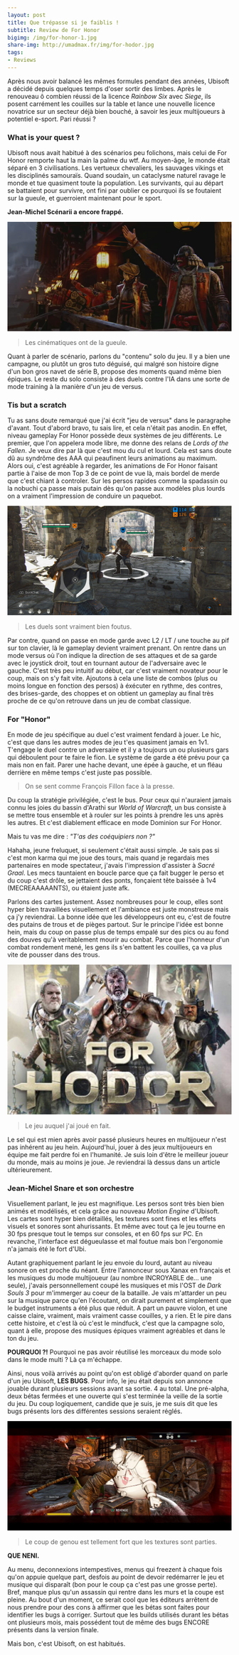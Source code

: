 ```yaml
---
layout: post
title: Que trépasse si je faiblis !
subtitle: Review de For Honor
bigimg: /img/for-honor-1.jpg
share-img: http://umadmax.fr/img/for-hodor.jpg
tags:
- Reviews
---
```


Après nous avoir balancé les mêmes formules pendant des années, Ubisoft a décidé depuis quelques temps d'oser sortir des limbes. Après le renouveau ô combien réussi de la licence *Rainbow Six* avec *Siege*, ils posent carrément les couilles sur la table et lance une nouvelle licence novatrice sur un secteur déjà bien bouché, à savoir les jeux multijoueurs à potentiel e-sport. Pari réussi ?

### What is your quest ?   

Ubisoft nous avait habitué à des scénarios peu folichons, mais celui de For Honor remporte haut la main la palme du wtf. Au moyen-âge, le monde était séparé en 3 civilisations. Les vertueux chevaliers, les sauvages vikings et les disciplinés samouraïs. Quand soudain, un cataclysme naturel ravage le monde et tue quasiment toute la population. Les survivants, qui au départ se battaient pour survivre, ont fini par oublier ce pourquoi ils se foutaient sur la gueule, et guerroient maintenant pour le sport.

**Jean-Michel Scénarii a encore frappé.**

![Campagne For Honor](/img/for-honor-3.jpg)
> Les cinématiques ont de la gueule.  

Quant à parler de scénario, parlons du "contenu" solo du jeu. Il y a bien une campagne, ou plutôt un gros tuto déguisé, qui malgré son histoire digne d'un bon gros navet de série B, propose des moments quand même bien épiques. Le reste du solo consiste à des duels contre l'IA dans une sorte de mode training à la manière d'un jeu de versus.

### Tis but a scratch

Tu as sans doute remarqué que j'ai écrit "jeu de versus" dans le paragraphe d'avant. Tout d'abord bravo, tu sais lire, et cela n'était pas anodin. En effet, niveau gameplay For Honor possède deux systèmes de jeu différents. Le premier, que l'on appelera mode libre, me donne des relans de *Lords of the Fallen*. Je veux dire par là que c'est mou du cul et lourd. Cela est sans doute dû au syndrôme des AAA qui peaufinent leurs animations au maximum. Alors oui, c'est agréable à regarder, les animations de For Honor faisant partie à l'aise de mon Top 3 de ce point de vue là, mais bordel de merde que c'est chiant à controler. Sur les persos rapides comme la spadassin ou la nobuchi ça passe mais putain dès qu'on passe aux modèles plus lourds on a vraiment l'impression de conduire un paquebot.

![Duel For Honor](/img/for-honor-2.jpg)
> Les duels sont vraiment bien foutus.

Par contre, quand on passe en mode garde avec L2 / LT / une touche au pif sur ton clavier, là le gameplay devient vraiment prenant. On rentre dans un mode versus où l'on indique la direction de ses attaques et de sa garde avec le joystick droit, tout en tournant autour de l'adversaire avec le gauche. C'est très peu intuitif au début, car c'est vraiment novateur pour le coup, mais on s'y fait vite. Ajoutons à cela une liste de combos (plus ou moins longue en fonction des persos) à éxécuter en rythme, des contres, des brises-garde, des choppes et on obtient un gameplay au final très proche de ce qu'on retrouve dans un jeu de combat classique.

### For "Honor"

En mode de jeu spécifique au duel c'est vraiment fendard à jouer. Le hic, c'est que dans les autres modes de jeu t'es quasiment jamais en 1v1. T'engage le duel contre un adversaire et il y a toujours un ou plusieurs gars qui déboulent pour te faire le fion. Le système de garde a été prévu pour ça mais non en fait. Parer une hache devant, une épée à gauche, et un fléau derrière en même temps c'est juste pas possible.

> On se sent comme François Fillon face à la presse.

Du coup la stratégie privilégiée, c'est le bus. Pour ceux qui n'auraient jamais connu les joies du bassin d'Arathi sur *World of Warcraft*, un bus consiste à se mettre tous ensemble et à rouler sur les points à prendre les uns après les autres. Et c'est diablement efficace en mode Dominion sur For Honor.

Mais tu vas me dire : *"T'as des coéquipiers non ?"*

Hahaha, jeune freluquet, si seulement c'était aussi simple. Je sais pas si c'est mon karma qui me joue des tours, mais quand je regardais mes partenaires en mode spectateur, j'avais l'impression d'assister à *Sacré Graal*. Les mecs tauntaient en boucle parce que ça fait bugger le perso et du coup c'est drôle, se jettaient des ponts, fonçaient tête baissée à 1v4 (MECREAAAAANTS), ou étaient juste afk.

Parlons des cartes justement. Assez nombreuses pour le coup, elles sont hyper bien travaillées visuellement et l'ambiance est juste monstreuse mais ça j'y reviendrai. La bonne idée que les développeurs ont eu, c'est de foutre des putains de trous et de pièges partout. Sur le principe l'idée est bonne hein, mais du coup on passe plus de temps empalé sur des pics ou au fond des douves qu'à veritablement mourir au combat. Parce que l'honneur d'un combat rondement mené, les gens ils s'en battent les couilles, ça va plus vite de pousser dans des trous.

![For Hodor](/img/for-hodor.jpg)
> Le jeu auquel j'ai joué en fait.

Le sel qui est mien après avoir passé plusieurs heures en multijoueur n'est pas inhérent au jeu hein. Aujourd'hui, jouer à des jeux multijoueurs en équipe me fait perdre foi en l'humanité. Je suis loin d'être le meilleur joueur du monde, mais au moins je joue. Je reviendrai là dessus dans un article ultérieurement.

### Jean-Michel Snare et son orchestre

Visuellement parlant, le jeu est magnifique. Les persos sont très bien bien animés et modélisés, et cela grâce au nouveau *Motion Engine* d'Ubisoft. Les cartes sont hyper bien détaillés, les textures sont fines et les effets visuels et sonores sont ahurissants. Et même avec tout ça le jeu tourne en 30 fps presque tout le temps sur consoles, et en 60 fps sur PC. En revanche, l'interface est dégueulasse et mal foutue mais bon l'ergonomie n'a jamais été le fort d'Ubi.

Autant graphiquement parlant le jeu envoie du lourd, autant au niveau sonore on est proche du néant. Entre l'annonceur sous Xanax en français et les musiques du mode multijoueur (au nombre INCROYABLE de... une seule), j'avais personnellement coupé les musiques et mis l'OST de *Dark Souls 3* pour m'immerger au coeur de la bataille.
Je vais m'attarder un peu sur la musique parce qu'en l'écoutant, on dirait purement et simplement que le budget instruments a été plus que réduit. A part un pauvre violon, et une caisse claire, vraiment, mais vraiment casse couilles, y a rien. Et le pire dans cette histoire, et c'est là où c'est le mindfuck, c'est que la campagne solo, quant à elle, propose des musiques épiques vraiment agréables et dans le ton du jeu.

**POURQUOI ?!** Pourquoi ne pas avoir réutilisé les morceaux du mode solo dans le mode multi ? Là ça m'échappe.

Ainsi, nous voilà arrivés au point qu'on est obligé d'aborder quand on parle d'un jeu Ubisoft, **LES BUGS**. Pour info, le jeu était depuis son annonce jouable durant plusieurs sessions avant sa sortie. 4 au total. Une pré-alpha, deux bétas fermées et une ouverte qui s'est terminée la veille de la sortie du jeu. Du coup logiquement, candide que je suis, je me suis dit que les bugs présents lors des différentes sessions seraient réglés.

![Bug](/img/for-honor-4.jpg)
> Le coup de genou est tellement fort que les textures sont parties.

**QUE NENI.**

Au menu, deconnexions intempestives, menus qui freezent à chaque fois qu'on appuie quelque part, desfois au point de devoir redémarrer le jeu et musique qui disparaît (bon pour le coup ça c'est pas une grosse perte). Bref, manque plus qu'un assassin qui rentre dans les murs et la coupe est pleine. Au bout d'un moment, ce serait cool que les éditeurs arrêtent de nous prendre pour des cons à affirmer que les bétas sont faites pour identifier les bugs à corriger. Surtout que les builds utilisés durant les bétas ont plusieurs mois, mais possédent tout de même des bugs ENCORE présents dans la version finale.

Mais bon, c'est Ubisoft, on est habitués.
